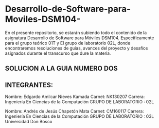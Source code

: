 
# Desarrollo-de-Software-para-Moviles-DSM104-
En el presente repositorio, se estarán subiendo todo el contenido de la asignatura Desarrollo de Software para Móviles DSM104, Específicamente para el grupo teórico 01T y El grupo de laboratorio 02L, donde encontraremos resoluciones de guías, avances del proyecto y desafíos asignados durante el transcurso que dure la materia. 
## SOLUCION A LA GUIA NUMERO DOS
## INTEGRANTES:
Nombre: Edgardo Amilcar Nieves Kamada
Carnet: NK130207 
Carrera: Ingeniería En Ciencias de la Computación 
GRUPO DE LABORATORIO : 02L

Nombre: Andrés de Jesús Chapetón Mata 
Carnet: CM160117 
Carrera: Ingeniería En Ciencias de la Computación
GRUPO DE LABORATORIO : 03L
Universidad Don Bosco
